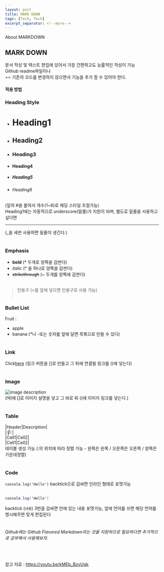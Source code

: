 ```yaml
---
layout: post
title: MARK DOWN
tags: [Tech, Tech]
excerpt_separator: <!--more-->
---
```


About MARKDOWN
<!--more-->
## MARK DOWN
문서 작성 및 텍스트 편집에 있어서 가장 간편하고도 능률적인 작성이 가능<br>
Github readme파일이나 <br>
== 기존의 코드를 변경하지 않으면서 기능을 추가 할 수 있어야 한다.<br>

#### 적용 방법

### Heading Style
- # Heading1
- ## Heading2
- ### Heading3
- #### Heading4
- ##### Heading5
- ###### Heading6
(앞의 #을 붙여서 개수(1~6)로 헤딩 스타일 조절가능)
<br>
Heading1에는 자동적으로 underscore(밑줄)가 지원이 되며, 별도로 밑줄을 사용하고 싶다면
<br>
___
(_을 세번 사용하면 밑줄이 생긴다.)
<br><br>

### Emphasis   
- **bold** (* 두개로 양쪽을 감싼다)
- *italic* (* 을 하나로 양쪽을 감싼다)
- ~~strikethrough~~ (~ 두개를 양쪽에 감싼다)
<br><br>
> 인용구
(>를 앞에 넣으면 인용구로 사용 가능)
<br><br>

### Bullet List
Fruit :
* apple
* banana
(*나 -또는 숫자를 앞에 달면 목록으로 만들 수 있다)
<br><br>

### Link
Click[here](https://www.naver.com)
(링크 버튼을 []로 만들고 그 뒤에 연결될 링크를 ()에 넣는다)
<br><br>

### Image
![image description](https://t1.daumcdn.net/cfile/tistory/2729FE48572892FA30)
<br> (!뒤에 []로 이미지 설명을 넣고 그 바로 뒤 ()에 이미지 링크를 넣는다.)
<br><br>

### Table
|Header|Description|<br>
|___:|:___:|<br>
|Cell1|Cell2|<br>
|Cell1|Cell2|<br>
테이블 생성 가능
(:의 위치에 따라 정렬 가능 - 왼쪽은 왼쪽 / 오른쪽은 오른쪽 / 양쪽은 가운데정렬)
<br><br>

### Code
`console.log('Hello')`
backtick으로 감싸면 인라인 형태로 포맷가능
<br><br>

```java
console.log('Hello')
```

backtick (``` 내용 ```) 3번을 감싸면 안에 있는 내용 포맷가능, 앞에 언어를 쓰면 해당 언어를 명시해주면 맞게 편집된다
<br><br>

###### Github에는 Github Flavored Markdown라는 것을 지원하므로 필요하다면 추가적으로 공부해서 사용해보자.
<br><br>
참고 자료 : https://youtu.be/kMEb_BzyUqk
